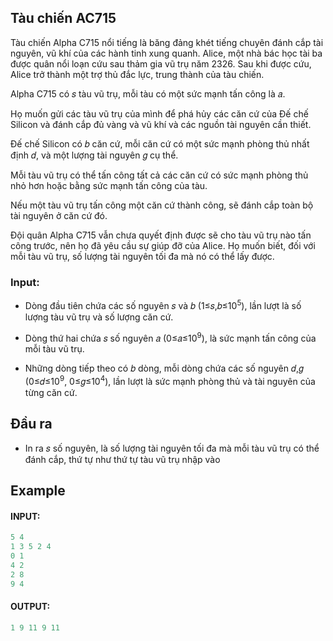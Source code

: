 ## Tàu chiến AC715

Tàu chiến Alpha C715 nổi tiếng là băng đảng khét tiếng chuyên đánh cắp tài nguyên, vũ khí của các hành tinh xung quanh. Alice, một nhà bác học tài ba được quân nổi loạn cứu sau thảm gia vũ trụ năm 2326. Sau khi được cứu, Alice trở thành một trợ thủ đắc lực, trung thành của tàu chiến.

Alpha C715 có 𝑠 tàu vũ trụ, mỗi tàu có một sức mạnh tấn công là 𝑎.

Họ muốn gửi các tàu vũ trụ của mình để phá hủy các căn cứ của Đế chế Silicon và đánh cắp đủ vàng và vũ khí và các nguồn tài nguyên cần thiết.

Đế chế Silicon có 𝑏 căn cứ, mỗi căn cứ có một sức mạnh phòng thủ nhất định 𝑑, và một lượng tài nguyên 𝑔 cụ thể.

Mỗi tàu vũ trụ có thể tấn công tất cả các căn cứ có sức mạnh phòng thủ nhỏ hơn hoặc bằng sức mạnh tấn công của tàu.

Nếu một tàu vũ trụ tấn công một căn cứ thành công, sẽ đánh cắp toàn bộ tài nguyên ở căn cứ đó.

Đội quân Alpha C715 vẫn chưa quyết định được sẽ cho tàu vũ trụ nào tấn công trước, nên họ đã yêu cầu sự giúp đỡ của Alice. Họ muốn biết, đối với mỗi tàu vũ trụ, số lượng tài nguyên tối đa mà nó có thể lấy được.

### Input:

- Dòng đầu tiên chứa các số nguyên 𝑠 và 𝑏 (1≤𝑠,𝑏≤10<sup>5</sup>), lần lượt là số lượng tàu vũ trụ và số lượng căn cứ.

- Dòng thứ hai chứa 𝑠 số nguyên 𝑎 (0≤𝑎≤10<sup>9</sup>), là sức mạnh tấn công của mỗi tàu vũ trụ.

- Những dòng tiếp theo có 𝑏 dòng, mỗi dòng chứa các số nguyên 𝑑,𝑔 (0≤𝑑≤10<sup>9</sup>, 0≤𝑔≤10<sup>4</sup>), lần lượt là sức mạnh phòng thủ và tài nguyên của từng căn cứ.

## Đầu ra

- In ra 𝑠 số nguyên, là số lượng tài nguyên tối đa mà mỗi tàu vũ trụ có thể đánh cắp, thứ tự như thứ tự tàu vũ trụ nhập vào

## Example

#### INPUT:

```cpp
5 4
1 3 5 2 4
0 1
4 2
2 8
9 4
```

#### OUTPUT:

```cpp
1 9 11 9 11
```
